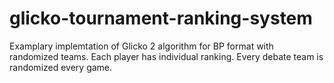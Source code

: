 # glicko-tournament-ranking-system
Examplary implemtation of Glicko 2 algorithm for BP format with randomized teams. Each player has individual ranking. Every debate team is randomized every game.
